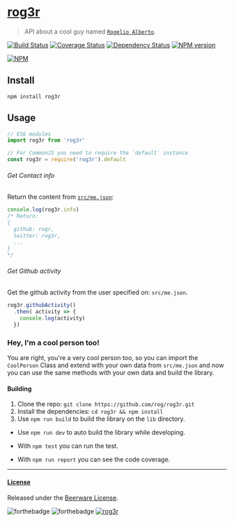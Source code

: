 # [rog3r](https://github.com/rog/rog3r)
> API about a cool guy named [`Rogelio Alberto`](https://github.com/rog).

[![Build Status](https://camo.githubusercontent.com/3658111a0f9e3c8ac936d83f9598c7a856ae9fd0/68747470733a2f2f7472617669732d63692e6f72672f536965647269782f706170657270726573732e7376673f6272616e63683d6d6173746572)](https://travis-ci.org/rog/rog3r/builds/128596017)
[![Coverage Status](https://coveralls.io/repos/github/rog/rog3r/badge.svg?branch=master)](https://coveralls.io/github/rogr/rog3r?branch=master)
[![Dependency Status](https://david-dm.org/rog/rog3r.svg)](https://david-dm.org/rog/rog3r)
[![NPM version](https://img.shields.io/npm/v/rog3r.svg)](https://www.npmjs.org/package/rog3r)

[![NPM](https://nodei.co/npm/rog3r.png?downloads=true)](https://nodei.co/npm/rog3r/)


## Install
```
npm install rog3r
```

## Usage
```js
// ES6 modules
import rog3r from 'rog3r'

// For CommonJS you need to require the `default` instance
const rog3r = require('rog3r').default
```

###### Get Contact info
Return the content from [`src/me.json`](src/me.json):
```js
console.log(rog3r.info)
/* Return:
{
  github: rogr,
  twitter: rog3r,
  ...
}
*/
```

###### Get Github activity
Get the github activity from the user specified on: `src/me.json`.
```js
rog3r.githubActivity()
  .then( activity => {
    console.log(activity)
  })
```

### Hey, I'm a cool person too!
You are right, you're a very cool person too, so you can import the `CoolPerson` Class and extend with your own data from `src/me.json` and now you can use the same methods with your own data and build the library.


#### Building
1. Clone the repo: `git clone https://github.com/rog/rog3r.git`
2. Install the dependencies: `cd rog3r && npm install`
3. Use `npm run build` to build the library on the `lib` directory.
  - Use `npm run dev` to auto build the library while developing.

- With `npm test` you can run the test.
- With `npm run report` you can see the code coverage.

---
#### [License](LICENSE)
Released under the [Beerware License](LICENSE).

![forthebadge](http://forthebadge.com/images/badges/as-seen-on-tv.svg)
![forthebadge](http://forthebadge.com/images/badges/built-with-love.svg)
[![rog3r](http://i.imgur.com/sbIc3yU.png)](https://github.com/rog)
